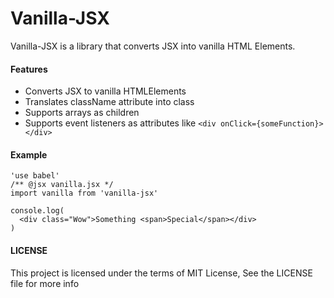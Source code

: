 Vanilla-JSX
=========

Vanilla-JSX is a library that converts JSX into vanilla HTML Elements.

#### Features

 - Converts JSX to vanilla HTMLElements
 - Translates className attribute into class
 - Supports arrays as children
 - Supports event listeners as attributes like `<div onClick={someFunction}></div>`

#### Example
```
'use babel'
/** @jsx vanilla.jsx */
import vanilla from 'vanilla-jsx'

console.log(
  <div class="Wow">Something <span>Special</span></div>
)
```

#### LICENSE
This project is licensed under the terms of MIT License, See the LICENSE file for more info
